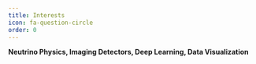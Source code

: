 ```yaml
---
title: Interests
icon: fa-question-circle
order: 0
---
```


<div style='font-weight: bold'> Neutrino Physics, Imaging Detectors, Deep Learning, Data Visualization </div>